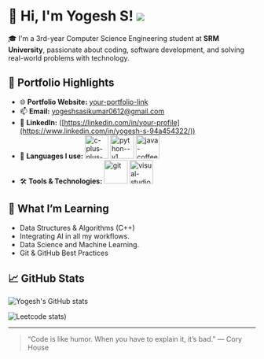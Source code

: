# 👋 Hi, I'm Yogesh S!  [<img src="https://img.shields.io/badge/LinkedIn-0077B5?style=for-the-badge&logo=linkedin&logoColor=white" />](https://www.linkedin.com/in/hareesh-r/)

🎓 I'm a 3rd-year Computer Science Engineering student at **SRM University**, passionate about coding, software development, and solving real-world problems with technology.

## 🚀 Portfolio Highlights

- 🌐 **Portfolio Website:** [your-portfolio-link](https://your-portfolio-link.com)
- 📫 **Email:** yogeshsasikumar0612@gmail.com
- 💼 **LinkedIn:** ([https://linkedin.com/in/your-profile](https://www.linkedin.com/in/yogesh-s-94a454322/))
- 🐍 **Languages I use:** <img width="48" height="48" src="https://img.icons8.com/color/48/c-plus-plus-logo.png" alt="c-plus-plus-logo"/> <img width="48" height="48" src="https://img.icons8.com/color/48/python--v1.png" alt="python--v1"/> <img width="48" height="48" src="https://img.icons8.com/color/48/java-coffee-cup-logo--v1.png" alt="java-coffee-cup-logo--v1"/>
- 🛠️ **Tools & Technologies:** <img width="48" height="48" src="https://img.icons8.com/color/48/git.png" alt="git"/> <img width="48" height="48" src="https://img.icons8.com/fluency/48/visual-studio.png" alt="visual-studio"/>

## 🧠 What I’m Learning

- Data Structures & Algorithms (C++)
- Integrating AI in all my workflows.
- Data Science and Machine Learning.
- Git & GitHub Best Practices

## 📈 GitHub Stats

![Yogesh's GitHub stats](https://github-readme-stats.vercel.app/api?username=YogeshSasikumar&show_icons=true&theme=tokyonight)

![Leetcode stats](https://leetcard.jacoblin.cool/Yogeshsasikumar?theme=dark&font=Krub))



---

> “Code is like humor. When you have to explain it, it’s bad.” — Cory House
